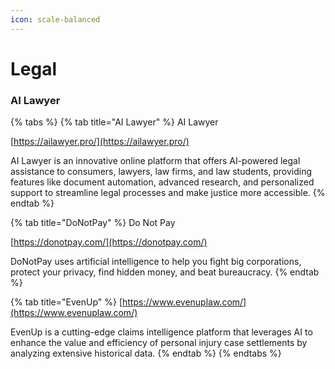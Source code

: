 ```yaml
---
icon: scale-balanced
---
```


# Legal

### AI Lawyer

{% tabs %}
{% tab title="AI Lawyer" %}
AI Lawyer

[https://ailawyer.pro/](https://ailawyer.pro/)

AI Lawyer is an innovative online platform that offers AI-powered legal assistance to consumers, lawyers, law firms, and law students, providing features like document automation, advanced research, and personalized support to streamline legal processes and make justice more accessible.
{% endtab %}

{% tab title="DoNotPay" %}
Do Not Pay

[https://donotpay.com/](https://donotpay.com/)

DoNotPay uses artificial intelligence to help you fight big corporations, protect your privacy, find hidden money, and beat bureaucracy.
{% endtab %}

{% tab title="EvenUp" %}
[https://www.evenuplaw.com/](https://www.evenuplaw.com/)

EvenUp is a cutting-edge claims intelligence platform that leverages AI to enhance the value and efficiency of personal injury case settlements by analyzing extensive historical data.
{% endtab %}
{% endtabs %}











